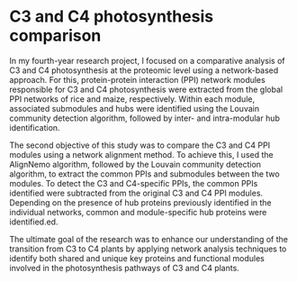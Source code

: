 # C3 and C4 photosynthesis comparison

In my fourth-year research project, I focused on a comparative analysis of C3 and C4 photosynthesis at the proteomic level using a network-based approach. For this, protein-protein interaction (PPI) network modules responsible for C3 and C4 photosynthesis were extracted from the global PPI networks of rice and maize, respectively. Within each module, associated submodules and hubs were identified using the Louvain community detection algorithm, followed by inter- and intra-modular hub identification.

The second objective of this study was to compare the C3 and C4 PPI modules using a network alignment method. To achieve this, I used the AlignNemo algorithm, followed by the Louvain community detection algorithm, to extract the common PPIs and submodules between the two modules. To detect the C3 and C4-specific PPIs, the common PPIs identified were subtracted from the original C3 and C4 PPI modules. Depending on the presence of hub proteins previously identified in the individual networks, common and module-specific hub proteins were identified.ed. 

The ultimate goal of the research was to enhance our understanding of the transition from C3 to C4 plants by applying network analysis techniques to identify both shared and unique key proteins and functional modules involved in the photosynthesis pathways of C3 and C4 plants.
